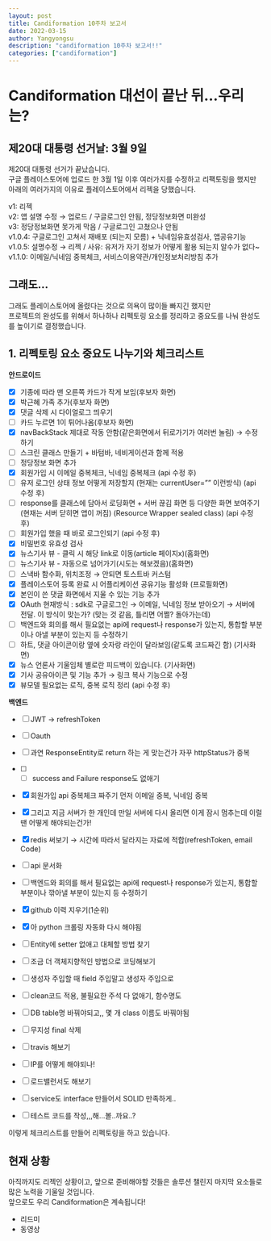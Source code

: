 ```yaml
---
layout: post
title: Candiformation 10주차 보고서
date: 2022-03-15
author: Yangyongsu
description: "candiformation 10주차 보고서!!"
categories: ["candiformation"]
---
```


# Candiformation 대선이 끝난 뒤...우리는?

## 제20대 대통령 선거날: 3월 9일
제20대 대통령 선거가 끝났습니다.  
구글 플레이스토어에 업로드 한 3월 1일 이후 여러가지를 수정하고 리팩토링을 했지만   
아래의 여러가지의 이유로 플레이스토어에서 리젝을 당했습니다. 

v1: 리젝  
v2: 앱 설명 수정 → 업로드 / 구글로그인 안됨, 정당정보화면 미완성  
v3: 정당정보화면 못가게 막음 / 구글로그인 고쳤으나 안됨  
v1.0.4: 구글로그인 고쳐서 재배포 (되는지 모름) + 닉네임유효성검사, 앱공유기능  
v1.0.5: 설명수정 → 리젝 / 사유: 유저가 자기 정보가 어떻게 활용 되는지 알수가 없다~  
v1.1.0: 이메일/닉네임 중복체크, 서비스이용약관/개인정보처리방침 추가  

## 그래도…

그래도 플레이스토어에 올렸다는 것으로 의욕이 많이들 빠지긴 했지만   
프로젝트의 완성도를 위해서 하나하나 리펙토링 요소를 정리하고 중요도를 나눠 완성도를 높이기로 결정했습니다.   

## 1. 리펙토링 요소 중요도 나누기와 체크리스트


**안드로이드**

* [x] 기종에 따라 맨 오른쪽 카드가 작게 보임(후보자 화면)
* [x] 박근혜 가족 추가(후보자 화면)
* [x] 댓글 삭제 시 다이얼로그 띄우기
* [ ] 카드 누르면 1이 튀어나옴(후보자 화면)
* [x] navBackStack 제대로 작동 안함(같은화면에서 뒤로가기가 여러번 눌림) → 수정하기
* [ ] 스크린 클래스 만들기 + 바텀바, 네비게이션과 함께 적용
* [ ] 정당정보 화면 추가
* [x] 회원가입 시 이메일 중복체크, 닉네임 중복체크 (api 수정 후)
* [ ] 유저 로그인 상태 정보 어떻게 저장할지 (현재는 currentUser=”” 이런방식) (api 수정 후)
* [ ] response를 클래스에 담아서 로딩화면 + 서버 끊김 화면 등 다양한 화면 보여주기 (현재는 서버 닫히면 앱이 꺼짐) (Resource Wrapper sealed class) (api 수정 후)
* [ ] 회원가입 했을 때 바로 로그인되기 (api 수정 후)
* [x] 비밀번호 유효성 검사
* [x] 뉴스기사 뷰 - 클릭 시 해당 link로 이동(article 페이지x)(홈화면)
* [ ] 뉴스기사 뷰 - 자동으로 넘어가기(시도는 해보겠음)(홈화면)
* [ ] 스낵바 함수화, 위치조정 → 안되면 토스트바 커스텀
* [x] 플레이스토어 등록 완료 시 어플리케이션 공유기능 활성화 (프로필화면)
* [x] 본인이 쓴 댓글 화면에서 지울 수 있는 기능 추가
* [x] OAuth 현재방식 : sdk로 구글로그인 → 이메일, 닉네임 정보 받아오기 → 서버에 전달. 이 방식이 맞는가? (맞는 것 같음, 틀리면 어쩔? 돌아가는데)
* [ ] 백엔드와 회의를 해서 필요없는 api에 request나 response가 있는지, 통합할 부분이나 아낼 부분이 있는지 등 수정하기
* [ ] 하트, 댓글 아이콘이랑 옆에 숫자랑 라인이 달라보임(같도록 코드짜긴 함) (기사화면)
* [x] 뉴스 언론사 기울임체 별로란 피드백이 있습니다. (기사화면)
* [x] 기사 공유아이콘 및 기능 추가    → 링크 복사 기능으로 수정
* [x] 뷰모델 필요없는 로직, 중복 로직 정리 (api 수정 후)

**백엔드**

* [ ] JWT → refreshToken
* [ ] Oauth
* [ ] 과연 ResponseEntity로 return 하는 게 맞는건가 자꾸 httpStatus가 중복
* [ ]  * [ ] success and Failure response도 없애기
* [x] 회원가입 api 중복체크 짜주기 먼저 이메일 중복, 닉네임 중복
* [x] 그리고 지금 서버가 한 개인데 만일 서버에 다시 올리면 이게 잠시 멈추는데 이럴땐 어떻게 해야되는건가!
* [x] redis 써보기 → 시간에 따라서 달라지는 자료에 적합(refreshToken, email Code)
* [ ] api 문서화
* [ ] 백엔드와 회의를 해서 필요없는 api에 request나 response가 있는지, 통합할 부분이나 깎아낼 부분이 있는지 등 수정하기
* [x] github 이력 지우기(1순위)
* [x] 아 python 크롤링 자동화 다시 해야됨
* [ ] Entity에 setter 없애고 대체할 방법 찾기
* [ ] 조금 더 객체지향적인 방법으로 코딩해보기
* [ ] 생성자 주입할 때 field 주입말고 생성자 주입으로
* [ ] clean코드 적용, 불필요한 주석 다 없애기, 함수명도
* [ ] DB table명 바꿔야되고,, 몇 개 class 이름도 바꿔야됨
* [ ] 무지성 final 삭제
* [ ] travis 해보기
* [ ] IP를 어떻게 해야되나!
* [ ] 로드밸런서도 해보기
* [ ] service도 interface 만들어서 SOLID 만족하게..
* [ ] 테스트 코드를 작성,,,해...볼..까요..?


이렇게 체크리스트를 만들어 리펙토링을 하고 있습니다.  

## 현재 상황

아직까지도 리젝인 상황이고, 앞으로 준비해야할 것들은 솔루션 챌린지 마지막 요소들로 많은 노력을 기울일 것입니다.  
앞으로도 우리 Candiformation은 계속됩니다!

* 리드미 
* 동영상
